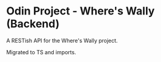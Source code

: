# Odin Project - Where's Wally (Backend)

A RESTish API for the Where's Wally project.

Migrated to TS and imports.